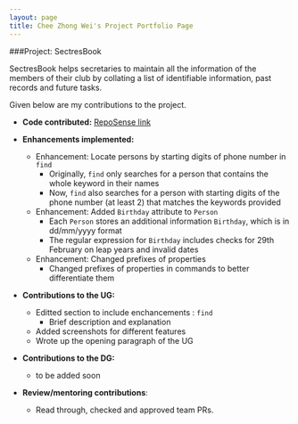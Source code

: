 ```yaml
---
layout: page
title: Chee Zhong Wei's Project Portfolio Page
---
```


###Project: SectresBook

SectresBook helps secretaries to maintain all the information of the members of their club by collating a list of identifiable information, past records and future tasks.

Given below are my contributions to the project.

* **Code contributed:** [RepoSense link](https://nus-cs2103-ay2223s1.github.io/tp-dashboard/?search=w12-2&sort=groupTitle&sortWithin=title&timeframe=commit&mergegroup=&groupSelect=groupByRepos&breakdown=true&checkedFileTypes=docs~functional-code~test-code~other&since=2022-09-16&tabOpen=true&tabType=authorship&zFR=false&tabAuthor=czhongwei&tabRepo=AY2223S1-CS2103T-W12-2%2Ftp%5Bmaster%5D&authorshipIsMergeGroup=false&authorshipFileTypes=docs~functional-code~test-code&authorshipIsBinaryFileTypeChecked=false&authorshipIsIgnoredFilesChecked=false)


* **Enhancements implemented:**
    * Enhancement: Locate persons by starting digits of phone number in `find`
      * Originally, `find` only searches for a person that contains the whole keyword in their names
      * Now, `find` also searches for a person with starting digits of the phone number (at least 2) that matches the keywords provided
    * Enhancement: Added `Birthday` attribute to `Person`
      * Each `Person` stores an additional information `Birthday`, which is in dd/mm/yyyy format
      * The regular expression for `Birthday` includes checks for 29th February on leap years and invalid dates
    * Enhancement: Changed prefixes of properties
      * Changed prefixes of properties in commands to better differentiate them


* **Contributions to the UG:**
  * Editted section to include enchancements : `find`
    * Brief description and explanation
  * Added screenshots for different features
  * Wrote up the opening paragraph of the UG


* **Contributions to the DG:**
    * to be added soon


* **Review/mentoring contributions**:
  * Read through, checked and approved team PRs.
